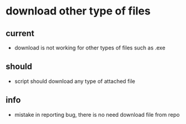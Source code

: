 # download other type of files

## current
* download is not working for other types of files such as .exe

## should
* script should download any type of attached file

## info
* mistake in reporting bug, there is no need download file from repo

